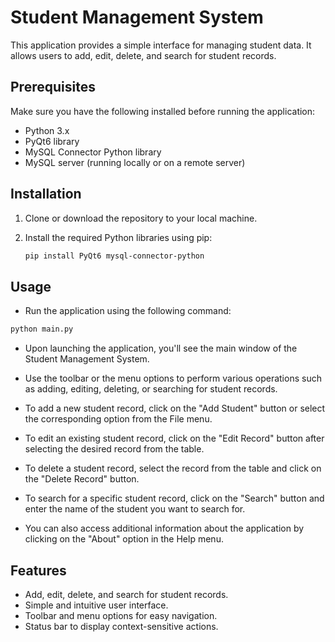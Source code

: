 # Student Management System

This application provides a simple interface for managing student data. It allows users to add, edit, delete, and search for student records.

## Prerequisites

Make sure you have the following installed before running the application:

- Python 3.x
- PyQt6 library
- MySQL Connector Python library
- MySQL server (running locally or on a remote server)

## Installation

1. Clone or download the repository to your local machine.
2. Install the required Python libraries using pip:

   ```bash
   pip install PyQt6 mysql-connector-python

## Usage
- Run the application using the following command:
```bash
python main.py
```
- Upon launching the application, you'll see the main window of the Student Management System.

- Use the toolbar or the menu options to perform various operations such as adding, editing, deleting, or searching for student records.

- To add a new student record, click on the "Add Student" button or select the corresponding option from the File menu.

- To edit an existing student record, click on the "Edit Record" button after selecting the desired record from the table.

- To delete a student record, select the record from the table and click on the "Delete Record" button.

- To search for a specific student record, click on the "Search" button and enter the name of the student you want to search for.

- You can also access additional information about the application by clicking on the "About" option in the Help menu.

## Features
- Add, edit, delete, and search for student records.
- Simple and intuitive user interface.
- Toolbar and menu options for easy navigation.
- Status bar to display context-sensitive actions.
